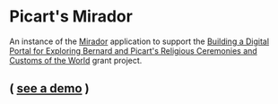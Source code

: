 # Picart's Mirador

An instance of the [Mirador](https://github.com/ProjectMirador/mirador) application to support the [Building a Digital Portal for Exploring Bernard and Picart's Religious Ceremonies and Customs of the World](https://cla.umn.edu/medieval/news-events/news/cspw-and-dash-win-95000-neh-grant) grant project.

## **( [see a demo](https://umnlibraries.github.io/ccr/) )**
